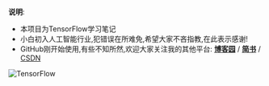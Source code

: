 __说明__:

- 本项目为TensorFlow学习笔记
- 小白初入人工智能行业,犯错误在所难免,希望大家不吝指教,在此表示感谢!
- GitHub刚开始使用,有些不知所然,欢迎大家关注我的其他平台:  __[博客园](https://www.cnblogs.com/wjy-lulu/)__  /  __[简书](https://www.jianshu.com/u/2f8c1ae505c4)__  /  [CSDN](https://blog.csdn.net/u011046017)

![TensorFlow](https://timgsa.baidu.com/timg?image&quality=80&size=b9999_10000&sec=1529584067&di=2dfd5c40503b32d145fcc8e7ccd4ef29&imgtype=jpg&er=1&src=http%3A%2F%2Fimg2.ctoutiao.com%2Fuploads%2F2017%2F02%2F19%2F64c722aa910834febb39c72db1aba872.jpg)
